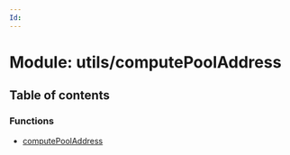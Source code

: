 ```yaml
---
Id: 
---
```


# Module: utils/computePoolAddress

## Table of contents

### Functions

- [computePoolAddress](../functions/utils_computepooladdress.computepooladdress.md)

